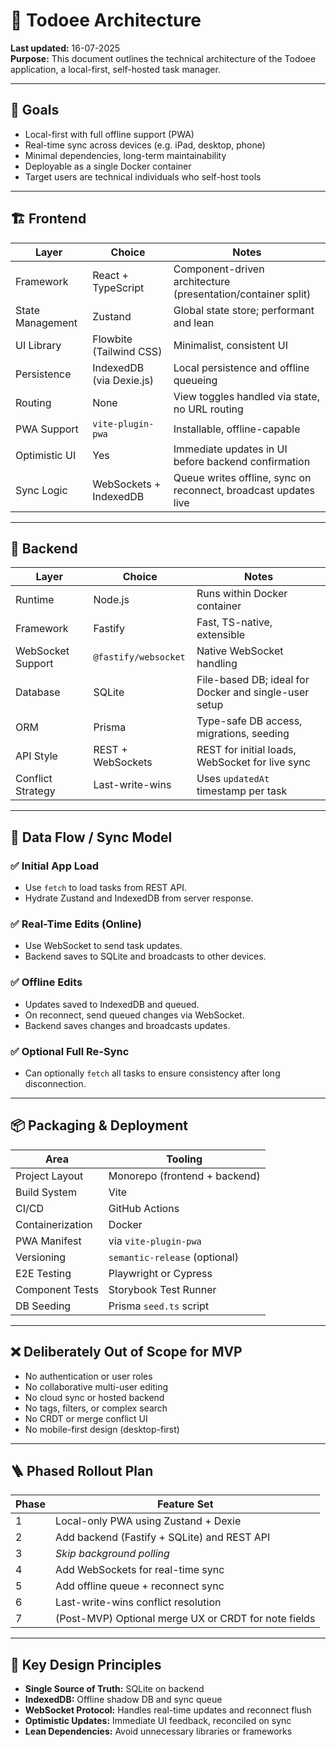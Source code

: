 # 🧱 Todoee Architecture

**Last updated:** 16-07-2025  
**Purpose:** This document outlines the technical architecture of the Todoee application, a local-first, self-hosted task manager.

---

## 🎯 Goals

- Local-first with full offline support (PWA)
- Real-time sync across devices (e.g. iPad, desktop, phone)
- Minimal dependencies, long-term maintainability
- Deployable as a single Docker container
- Target users are technical individuals who self-host tools

---

## 🏗️ Frontend

| Layer               | Choice                        | Notes |
|---------------------|-------------------------------|-------|
| Framework           | React + TypeScript            | Component-driven architecture (presentation/container split) |
| State Management    | Zustand                       | Global state store; performant and lean |
| UI Library          | Flowbite (Tailwind CSS)       | Minimalist, consistent UI |
| Persistence         | IndexedDB (via Dexie.js)      | Local persistence and offline queueing |
| Routing             | None                          | View toggles handled via state, no URL routing |
| PWA Support         | `vite-plugin-pwa`             | Installable, offline-capable |
| Optimistic UI       | Yes                           | Immediate updates in UI before backend confirmation |
| Sync Logic          | WebSockets + IndexedDB        | Queue writes offline, sync on reconnect, broadcast updates live |

---

## 🔧 Backend

| Layer            | Choice               | Notes |
|------------------|----------------------|-------|
| Runtime          | Node.js              | Runs within Docker container |
| Framework        | Fastify              | Fast, TS-native, extensible |
| WebSocket Support| `@fastify/websocket` | Native WebSocket handling |
| Database         | SQLite               | File-based DB; ideal for Docker and single-user setup |
| ORM              | Prisma               | Type-safe DB access, migrations, seeding |
| API Style        | REST + WebSockets    | REST for initial loads, WebSocket for live sync |
| Conflict Strategy| Last-write-wins      | Uses `updatedAt` timestamp per task |

---

## 🔄 Data Flow / Sync Model

### ✅ Initial App Load
- Use `fetch` to load tasks from REST API.
- Hydrate Zustand and IndexedDB from server response.

### ✅ Real-Time Edits (Online)
- Use WebSocket to send task updates.
- Backend saves to SQLite and broadcasts to other devices.

### ✅ Offline Edits
- Updates saved to IndexedDB and queued.
- On reconnect, send queued changes via WebSocket.
- Backend saves changes and broadcasts updates.

### ✅ Optional Full Re-Sync
- Can optionally `fetch` all tasks to ensure consistency after long disconnection.

---

## 📦 Packaging & Deployment

| Area           | Tooling                  |
|----------------|--------------------------|
| Project Layout | Monorepo (frontend + backend) |
| Build System   | Vite                     |
| CI/CD          | GitHub Actions           |
| Containerization| Docker                  |
| PWA Manifest   | via `vite-plugin-pwa`    |
| Versioning     | `semantic-release` (optional) |
| E2E Testing    | Playwright or Cypress    |
| Component Tests| Storybook Test Runner    |
| DB Seeding     | Prisma `seed.ts` script  |

---

## ❌ Deliberately Out of Scope for MVP

- No authentication or user roles
- No collaborative multi-user editing
- No cloud sync or hosted backend
- No tags, filters, or complex search
- No CRDT or merge conflict UI
- No mobile-first design (desktop-first)

---

## 🪜 Phased Rollout Plan

| Phase | Feature Set                            |
|-------|----------------------------------------|
| 1     | Local-only PWA using Zustand + Dexie   |
| 2     | Add backend (Fastify + SQLite) and REST API |
| 3     | *Skip background polling*              |
| 4     | Add WebSockets for real-time sync      |
| 5     | Add offline queue + reconnect sync     |
| 6     | Last-write-wins conflict resolution    |
| 7     | (Post-MVP) Optional merge UX or CRDT for note fields |

---

## 🔖 Key Design Principles

- **Single Source of Truth:** SQLite on backend
- **IndexedDB:** Offline shadow DB and sync queue
- **WebSocket Protocol:** Handles real-time updates and reconnect flush
- **Optimistic Updates:** Immediate UI feedback, reconciled on sync
- **Lean Dependencies:** Avoid unnecessary libraries or frameworks
